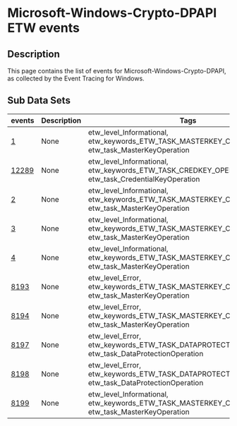 # Microsoft-Windows-Crypto-DPAPI ETW events

## Description
This page contains the list of events for Microsoft-Windows-Crypto-DPAPI, as collected by the Event Tracing for Windows.

## Sub Data Sets
|events|Description|Tags|
|---|---|---|
|[1](events/event-1.md)|None|etw_level_Informational, etw_keywords_ETW_TASK_MASTERKEY_OPERATION, etw_task_MasterKeyOperation|
|[12289](events/event-12289.md)|None|etw_level_Informational, etw_keywords_ETW_TASK_CREDKEY_OPERATION, etw_task_CredentialKeyOperation|
|[2](events/event-2.md)|None|etw_level_Informational, etw_keywords_ETW_TASK_MASTERKEY_OPERATION, etw_task_MasterKeyOperation|
|[3](events/event-3.md)|None|etw_level_Informational, etw_keywords_ETW_TASK_MASTERKEY_OPERATION, etw_task_MasterKeyOperation|
|[4](events/event-4.md)|None|etw_level_Informational, etw_keywords_ETW_TASK_MASTERKEY_OPERATION, etw_task_MasterKeyOperation|
|[8193](events/event-8193.md)|None|etw_level_Error, etw_keywords_ETW_TASK_MASTERKEY_OPERATION, etw_task_MasterKeyOperation|
|[8194](events/event-8194.md)|None|etw_level_Error, etw_keywords_ETW_TASK_MASTERKEY_OPERATION, etw_task_MasterKeyOperation|
|[8197](events/event-8197.md)|None|etw_level_Error, etw_keywords_ETW_TASK_DATAPROTECTION_OPERATION, etw_task_DataProtectionOperation|
|[8198](events/event-8198.md)|None|etw_level_Error, etw_keywords_ETW_TASK_DATAPROTECTION_OPERATION, etw_task_DataProtectionOperation|
|[8199](events/event-8199.md)|None|etw_level_Informational, etw_keywords_ETW_TASK_MASTERKEY_OPERATION, etw_task_MasterKeyOperation|
